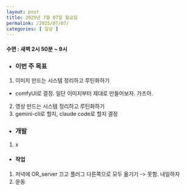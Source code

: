 ```yaml
---
layout: post
title: 2025년 7월 07일 월요일
permalink: /2025/07/07/
categories: [ 일상 ]
---
```

#### 수면 : 새벽 2시 50분 ~ 9시
* ### 이번 주 목표
1. 이미지 만드는 시스템 정리하고 루틴화하기
- comfyUI로 결정. 일단 이미지부터 제대로 만들어보자. 가즈아.
2. 영상 만드는 시스템 정리하고 루틴화하기
3. gemini-cli로 할지, claude code로 할지 결정

* ### 개발
1. x

* #### 작업
1. 저녁에 OR_server 끄고 플러그 다른쪽으로 모두 옮기기 -> 못함. 내일하자
2. ~~운동~~